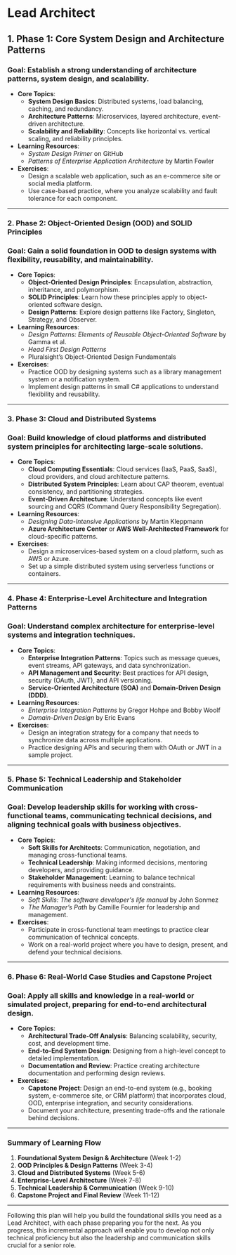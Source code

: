 # Lead Architect

## **1. Phase 1: Core System Design and Architecture Patterns**

### **Goal**: Establish a strong understanding of architecture patterns, system design, and scalability.

- **Core Topics**:
  - **System Design Basics**: Distributed systems, load balancing, caching, and redundancy.
  - **Architecture Patterns**: Microservices, layered architecture, event-driven architecture.
  - **Scalability and Reliability**: Concepts like horizontal vs. vertical scaling, and reliability principles.
- **Learning Resources**:
  - _System Design Primer_ on GitHub
  - _Patterns of Enterprise Application Architecture_ by Martin Fowler
- **Exercises**:
  - Design a scalable web application, such as an e-commerce site or social media platform.
  - Use case-based practice, where you analyze scalability and fault tolerance for each component.

---

### **2. Phase 2: Object-Oriented Design (OOD) and SOLID Principles**

### **Goal**: Gain a solid foundation in OOD to design systems with flexibility, reusability, and maintainability.

- **Core Topics**:
  - **Object-Oriented Design Principles**: Encapsulation, abstraction, inheritance, and polymorphism.
  - **SOLID Principles**: Learn how these principles apply to object-oriented software design.
  - **Design Patterns**: Explore design patterns like Factory, Singleton, Strategy, and Observer.
- **Learning Resources**:
  - _Design Patterns: Elements of Reusable Object-Oriented Software_ by Gamma et al.
  - _Head First Design Patterns_
  - Pluralsight’s Object-Oriented Design Fundamentals
- **Exercises**:
  - Practice OOD by designing systems such as a library management system or a notification system.
  - Implement design patterns in small C# applications to understand flexibility and reusability.

---

### **3. Phase 3: Cloud and Distributed Systems**

### **Goal**: Build knowledge of cloud platforms and distributed system principles for architecting large-scale solutions.

- **Core Topics**:
  - **Cloud Computing Essentials**: Cloud services (IaaS, PaaS, SaaS), cloud providers, and cloud architecture patterns.
  - **Distributed System Principles**: Learn about CAP theorem, eventual consistency, and partitioning strategies.
  - **Event-Driven Architecture**: Understand concepts like event sourcing and CQRS (Command Query Responsibility Segregation).
- **Learning Resources**:
  - _Designing Data-Intensive Applications_ by Martin Kleppmann
  - **Azure Architecture Center** or **AWS Well-Architected Framework** for cloud-specific patterns.
- **Exercises**:
  - Design a microservices-based system on a cloud platform, such as AWS or Azure.
  - Set up a simple distributed system using serverless functions or containers.

---

### **4. Phase 4: Enterprise-Level Architecture and Integration Patterns**

### **Goal**: Understand complex architecture for enterprise-level systems and integration techniques.

- **Core Topics**:
  - **Enterprise Integration Patterns**: Topics such as message queues, event streams, API gateways, and data synchronization.
  - **API Management and Security**: Best practices for API design, security (OAuth, JWT), and API versioning.
  - **Service-Oriented Architecture (SOA)** and **Domain-Driven Design (DDD)**.
- **Learning Resources**:
  - _Enterprise Integration Patterns_ by Gregor Hohpe and Bobby Woolf
  - _Domain-Driven Design_ by Eric Evans
- **Exercises**:
  - Design an integration strategy for a company that needs to synchronize data across multiple applications.
  - Practice designing APIs and securing them with OAuth or JWT in a sample project.

---

### **5. Phase 5: Technical Leadership and Stakeholder Communication**

### **Goal**: Develop leadership skills for working with cross-functional teams, communicating technical decisions, and aligning technical goals with business objectives.

- **Core Topics**:
  - **Soft Skills for Architects**: Communication, negotiation, and managing cross-functional teams.
  - **Technical Leadership**: Making informed decisions, mentoring developers, and providing guidance.
  - **Stakeholder Management**: Learning to balance technical requirements with business needs and constraints.
- **Learning Resources**:
  - _Soft Skills: The software developer's life manual_ by John Sonmez
  - _The Manager’s Path_ by Camille Fournier for leadership and management.
- **Exercises**:
  - Participate in cross-functional team meetings to practice clear communication of technical concepts.
  - Work on a real-world project where you have to design, present, and defend your technical decisions.

---

### **6. Phase 6: Real-World Case Studies and Capstone Project**

### **Goal**: Apply all skills and knowledge in a real-world or simulated project, preparing for end-to-end architectural design.

- **Core Topics**:
  - **Architectural Trade-Off Analysis**: Balancing scalability, security, cost, and development time.
  - **End-to-End System Design**: Designing from a high-level concept to detailed implementation.
  - **Documentation and Review**: Practice creating architecture documentation and performing design reviews.
- **Exercises**:
  - **Capstone Project**: Design an end-to-end system (e.g., booking system, e-commerce site, or CRM platform) that incorporates cloud, OOD, enterprise integration, and security considerations.
  - Document your architecture, presenting trade-offs and the rationale behind decisions.

---

### **Summary of Learning Flow**

1. **Foundational System Design & Architecture** (Week 1-2)
2. **OOD Principles & Design Patterns** (Week 3-4)
3. **Cloud and Distributed Systems** (Week 5-6)
4. **Enterprise-Level Architecture** (Week 7-8)
5. **Technical Leadership & Communication** (Week 9-10)
6. **Capstone Project and Final Review** (Week 11-12)

---

Following this plan will help you build the foundational skills you need as a Lead Architect, with each phase preparing you for the next. As you progress, this incremental approach will enable you to develop not only technical proficiency but also the leadership and communication skills crucial for a senior role.
